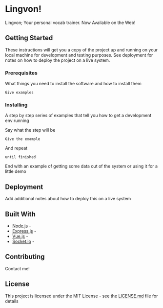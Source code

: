 # Lingvon!

Lingvon; Your personal vocab trainer. Now Available on the Web!

## Getting Started

These instructions will get you a copy of the project up and running on your local machine for development and testing purposes. See deployment for notes on how to deploy the project on a live system.

### Prerequisites

What things you need to install the software and how to install them

```
Give examples
```

### Installing

A step by step series of examples that tell you how to get a development env running

Say what the step will be

```
Give the example
```

And repeat

```
until finished
```

End with an example of getting some data out of the system or using it for a little demo

## Deployment

Add additional notes about how to deploy this on a live system

## Built With

* [Node.js](https://nodejs.org/) - 
* [Express.js](https://expressjs.com/) - 
* [Vue.js](https://vuejs.org/) - 
* [Socket.io](https://socket.io/) - 

## Contributing

Contact me!

## License

This project is licensed under the MIT License - see the [LICENSE.md](LICENSE.md) file for details
